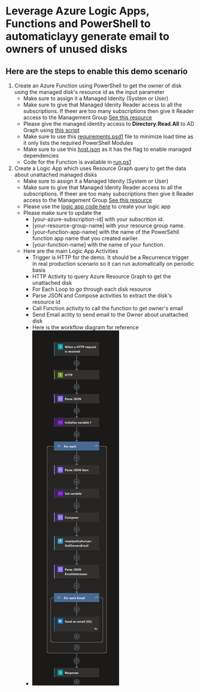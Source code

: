 # Leverage Azure Logic Apps, Functions and PowerShell to automaticlayy generate email to owners of unused disks

## Here are the steps to enable this demo scenario
1. Create an Azure Function using PowerShell to get the owner of disk using the managed disk's resource id as the input parameter
   - Make sure to assign it a Managed Idenity (System or User)
   - Make sure to give that Managed Idenity Reader access to all the subscriptions. If theer are too many subscriptions then give it Reader access to the Management Group [See this resource](https://learn.microsoft.com/en-us/entra/identity/managed-identities-azure-resources/how-to-assign-access-azure-resource?pivots=identity-mi-access-portal) 
   - Please give the managed identity access to **Directory.Read.All** to AD Graph using [this script](https://github.com/naveedzaheer/secpolicies/blob/main/MSIGraphPermit.psd1)
   - Make sure to use this [requirements.psd1](https://github.com/naveedzaheer/secpolicies/blob/main/GetOwnerEmailFunction/requirements.psd1) file  to minimize load time as it only lists the required PowerShell Modules
   - Make sure to use this [host.json](https://github.com/naveedzaheer/secpolicies/blob/main/GetOwnerEmailFunction/host.json) as it has the flag to enable managed dependencies
   - Code for the Function is available in [run.ps1](https://github.com/naveedzaheer/secpolicies/blob/main/GetOwnerEmailFunction/run.ps1)
2. Create a Logic App which uses Resource Graph query to get the data about unattached managed disks 
   - Make sure to assign it a Managed Idenity (System or User)
   - Make sure to give that Managed Idenity Reader access to all the subscriptions. If theer are too many subscriptions then give it Reader access to the Management Group [See this resource](https://learn.microsoft.com/en-us/entra/identity/managed-identities-azure-resources/how-to-assign-access-azure-resource?pivots=identity-mi-access-portal) 
   - Please use the [logic app code here](https://github.com/naveedzaheer/secpolicies/blob/main/automate-email-for-unused-disks-logicapp.json) to create your logic app
   - Please make sure to update the 
     - [your-azure-subscription-id] with your subscrition id. 
     - [your-resource-group-name] with your resource group name. 
     - [your-function-app-name] with the name of the PowerSehll function app name that you created earlier. 
     - [your-function-name] with the name of your function. 
   - Here are the main Logic App Activities
     - Trigger is HTTP for the demo. It should be a Recurrence trigger in real production scenario so it can run automatically on periodic basis
     - HTTP Activity to query Azure Resource Graph to get the unattached disk
     - For Each Loop to go through each disk resource
     - Parse JSON and Compose activities to extract the disk's resource id
     - Call Function activity to call the function to get owner's email
     - Send Email actity to send email to the Owner about unattached disk
     - Here is the workflow diagram for reference 
     - ![Here is the workflow diagram for reference](https://github.com/naveedzaheer/secpolicies/blob/main/Workflow.png)